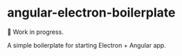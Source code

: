 # angular-electron-boilerplate

:construction: Work in progress.

A simple boilerplate for starting Electron + Angular app.
